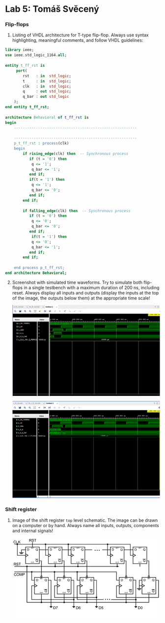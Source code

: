# Lab 5: Tomáš Svěcený

### Flip-flops

1. Listing of VHDL architecture for T-type flip-flop. Always use syntax highlighting, meaningful comments, and follow VHDL guidelines:

```vhdl
library ieee;
use ieee.std_logic_1164.all;

entity t_ff_rst is 
     port(
        rst   : in  std_logic;
        t     : in  std_logic;
        clk   : in  std_logic;
        q     : out std_logic;
        q_bar : out std_logic
    );
end entity t_ff_rst;

architecture Behavioral of t_ff_rst is
begin
    --------------------------------------------------------
    
    --------------------------------------------------------
    p_t_ff_rst : process(clk)
    begin
        if rising_edge(clk) then  -- Synchronous process
           if (t = '0') then
            q <= '1';
            q_bar <= '1';
           end if;  
           if(t = '1') then
            q <= '1';
            q_bar <= '0';
           end if;           
        end if;
        
        if falling_edge(clk) then  -- Synchronous process
           if (t = '0') then
            q <= '0';
            q_bar <= '0';
           end if;   
            if(t = '1') then
            q <= '0';
            q_bar <= '1';
           end if;           
        end if;
        
    end process p_t_ff_rst;
end architecture Behavioral;
```

2. Screenshot with simulated time waveforms. Try to simulate both flip-flops in a single testbench with a maximum duration of 200 ns, including reset. Always display all inputs and outputs (display the inputs at the top of the image, the outputs below them) at the appropriate time scale!

   ![your figure](images/d_ff.png)
   
   ![your figure](images/t_ff-png.png)

### Shift register

1. Image of the shift register `top` level schematic. The image can be drawn on a computer or by hand. Always name all inputs, outputs, components and internal signals!

   ![your figure](images/shift.png)
